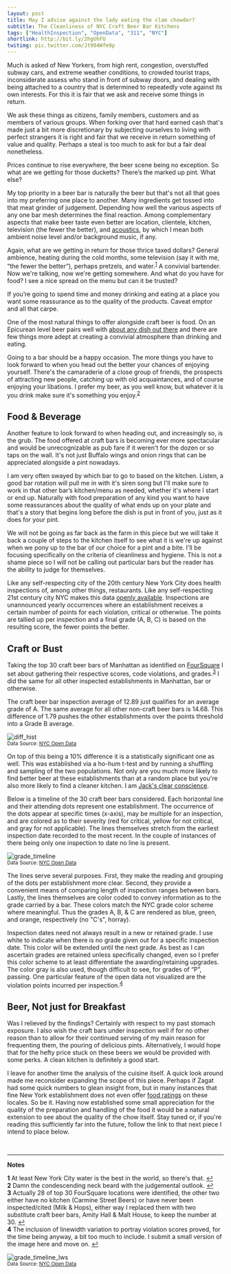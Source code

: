 ```yaml
---
layout: post
title: May I advise against the lady eating the clam chowder?
subtitle: The Cleanliness of NYC Craft Beer Bar Kitchens
tags: ["HealthInspection", "OpenData", "311", "NYC"]
shortlink: http://bit.ly/2hgUhFU
twitimg: pic.twitter.com/Jt994Wfm9p
---
```


Much is asked of New Yorkers, from high rent, congestion, overstuffed subway cars, and extreme weather conditions, to crowded tourist traps, inconsiderate assess who stand in front of subway doors, and dealing with being attached to a country that is determined to repeatedly vote against its own interests. For this it is fair that we ask and receive some things in return. 

We ask these things as citizens, family members, customers and as members of various groups. When forking over that hard earned cash that's made just a bit more discretionary by subjecting ourselves to living with perfect strangers it is right and fair that we receive in return something of value and quality. Perhaps a steal is too much to ask for but a fair deal nonetheless. 

Prices continue to rise everywhere, the beer scene being no exception. So what are we getting for those ducketts? There’s the marked up pint. What else? 

My  top  priority  in  a  beer  bar  is  naturally  the  beer  but  that's  not  all  that  goes  into  my  preferring  one  place  to  another.  Many ingredients  get tossed into that meat grinder of judgement. Depending how well the various aspects of any one bar mesh  determines  the  final  reaction.  Among  complementary  aspects  that make  beer  taste  even  better  are  location,  clientele,  kitchen,  television  (the  fewer  the  better),  and   <a href="http://99percentinvisible.org/episode/reverb-evolution-architectural-acoustics/" target="_blank">acoustics</a>,  by  which  I  mean  both  ambient  noise  level  and/or  background  music,  if  any.

Again, what are we getting in return for those thrice taxed dollars? General ambience,  heating during the cold months,  some television (say it with me, “the fewer the better”),  perhaps pretzels, and  water.<sup id="a1">[1](#f1)</sup> A convivial bartender. Now we're talking, now we're getting somewhere. And what do you have for food? I see a nice spread on the menu but can it be trusted? 

If  you’re  going  to  spend  time  and  money  drinking and  eating  at  a place  you want some reassurance as to the quality of the products.  Caveat  emptor  and  all  that  carpe.

One  of  the  most  natural  things  to  offer  alongside  craft  beer  is  food.  On  an Epicurean  level  beer pairs  well  with  <a href="http://store.brooklynbrewery.com/brewmasters-table" target="_blank">about  any dish out  there</a> and there are few things more adept at creating a convivial atmosphere than drinking and eating. 

Going  to  a  bar  should  be  a  happy  occasion.  The  more  things  you  have  to  look  forward  to  when  you  head  out  the  better your  chances  of  enjoying  yourself.  There's  the  camaraderie of a close group of  friends,  the  prospects  of  attracting  new  people,  catching  up  with  old  acquaintances,  and  of  course  enjoying  your  libations.  I  prefer  my  beer,  as  you  well  know,  but  whatever  it  is  you  drink  make  sure  it's  something  you  enjoy.<sup id="a2">[2](#f2)</sup>   

## Food & Beverage

Another  feature  to look forward  to  when  heading  out,  and  increasingly  so,  is  the  grub.  The  food  offered  at  craft bars  is  becoming ever more spectacular  and  would  be  unrecognizable  as  pub fare  if  it  weren't  for  the  dozen  or  so  taps on the wall.  It's  not  just  Buffalo wings  and  onion rings that  can  be  appreciated alongside a pint nowadays.  

I am   very  often  swayed  by  which  bar to  go  to  based  on  the  kitchen.  Listen,  a  good  bar   rotation  will  pull  me  in  with  it's  siren  song  but  I'll  make  sure  to  work  in  that  other  bar’s  kitchen/menu  as  needed,  whether  it's  where  I  start  or  end  up.  Naturally  with  food  preparation  of  any  kind  you  want  to  have  some  reassurances  about  the  quality  of  what  ends  up  on  your  plate  and  that's  a  story  that  begins  long before  the  dish  is  put  in  front  of  you,  just  as  it  does  for  your  pint.  

We  will not  be  going  as  far  back  as  the  farm  in  this  piece  but  we  will  take  it  back  a  couple  of  steps  to  the  kitchen  itself  to  see  what  it  is  we're  up  against  when  we  pony  up  to  the  bar  of  our  choice  for  a  pint  and  a  bite. I'll  be  focusing  specifically  on the  criteria of  cleanliness  and  hygiene.  This  is  not a  shame  piece  so  I  will not be  calling  out  particular  bars  but  the  reader  has the ability to  judge  for  themselves.

Like  any  self-respecting  city  of  the  20th  century  New  York  City  does  health  inspections  of,  among  other  things,  restaurants.  Like  any  self-respecting  21st  century  city  NYC makes  this  data  <a href="https://nycopendata.socrata.com/" target="_blank">openly  available</a>.  Inspections  are  unannounced  yearly  occurrences  where  an  establishment  receives  a  certain  number  of  points  for  each  violation,  critical  or  otherwise.  The  points  are  tallied  up  per inspection  and a final grade (A, B, C) is  based  on  the  resulting  score, the fewer points  the  better.

## Craft or Bust

Taking  the  top  30  craft  beer  bars  of  Manhattan  as  identified  on <a href="https://foursquare.com/explore?mode=url&near=New%20York%2C%20NY%2C%20United%20States&nearGeoId=72057594043056517&q=Craft%20beer" target="_blank">FourSquare</a>  I  set about  gathering  their  respective  scores,  code  violations,  and  grades.<sup id="a3">[3](#f3)</sup>  I  did  the  same  for  all  other  inspected  establishments  in  Manhattan,  bar  or  otherwise. 

The  craft  beer  bar  inspection  average  of  12.89 just  qualifies  for  an average grade of A.  The  same  average  for  all  other  non-craft  beer  bars  is  14.68.  This  difference  of  1.79  pushes  the  other  establishments  over  the  points threshold  into  a  Grade  B  average.  

<img src="/gallery/2016/health-insp/diff_hist.png" alt="diff_hist" align="middle" /><br>
<sub>Data Source: <a href="https://nycopendata.socrata.com/" target="_blank">NYC Open Data</a></sub>

On  top  of  this  being a 10%  difference  it  is  a  statistically  significant  one as well.  This  was  established  via  a  ho-hum t-test  and  by  running  a shuffling  and sampling of  the  two  populations.  Not  only  are  you  much more  likely  to  find  better  beer  at  these  establishments  than at  a  random  place  but  you're  also  more  likely  to  find  a  cleaner  kitchen.  I  am  <a href="https://www.youtube.com/watch?v=xdXO52ZMcCM" target="_blank">Jack's  clear  conscience</a>.

Below is a timeline of the 30 craft beer bars considered. Each horizontal line and their attending dots represent one establishment. The occurrence of the dots appear at specific times (x-axis), may be multiple for an inspection, and are colored as to their severity (red for critical, yellow for not critical, and gray for not applicable). The lines themselves stretch from the earliest inspection date recorded to the most recent. In the couple of instances of there being only one inspection to date no line is present. 

<img src="/gallery/2016/health-insp/grade_timeline.png" alt="grade_timeline" align="middle" /><br>
<sub>Data Source: <a href="https://nycopendata.socrata.com/" target="_blank">NYC Open Data</a></sub>

The lines serve several purposes. First, they make the reading and grouping of the dots per establishment more clear. Second, they provide a convenient means of comparing length of inspection ranges between bars. Lastly, the lines themselves are color coded to convey information as to the grade carried by a bar. These colors match the NYC grade color scheme where meaningful. Thus the grades A, B, & C are rendered as blue, green, and orange, respectively (no "C's", horray). 

Inspection dates need not always result in a new or retained grade. I use white to indicate when there is no grade given out for a specific inspection date. This color will be extended until the next grade. As best as I can ascertain grades are retained unless specifically changed, even so I prefer this color scheme to at least differentiate the awarding/retaining upgrades. The color gray is also used, though difficult to see, for grades of “P”, passing. One particular feature of the open data not visualized are the violation points incurred per inspection.<sup id="a4">[4](#f4)</sup> 

## Beer, Not just for Breakfast

Was I relieved by the findings? Certainly with respect to my past stomach exposure. I also wish the craft bars under inspection well if for no other reason than to allow for their continued serving of my main reason for frequenting them, the pouring of delicious pints. Alternatively, I would hope that for the hefty price stuck on these beers we would be provided with some perks. A clean kitchen is definitely a good start.

I leave for another time the analysis of the cuisine itself. A quick look around made me  reconsider expanding the scope of this piece. Perhaps if Zagat had some quick numbers to glean insight from, but in many instances that fine New York establishment does not even offer <a href="https://www.zagat.com/l/new-york-city/best-beer-specialists-in-nyc" target="_blank">food ratings</a> on these locales. So be it. Having now established some small appreciation for the quality of the preparation and handling of the food it would be a natural extension to see about the quality of the chow itself. Stay tuned or, if you're reading this sufficiently far into the future, follow the link to that next piece I intend to place below.

<br>

---

**Notes**

<b id="f1">1</b> At least  New  York  City  water  is  the  best  in  the  world,  so  there's  that. [↩](#a1) <br>
<b id="f2">2</b> Damn the  condescending neck beard  with the judgemental outlook. [↩](#a2) <br>
<b id="f3">3</b> Actually 28 of top 30 FourSquare locations were identified, the other two either have no kitchen (Carmine Street Beers) or have never been inspected/cited (Milk & Hops), either way I replaced them with two substitute craft beer bars, Amity Hall & Malt House, to keep the number at 30. [↩](#a3) <br>
<b id="f4">4</b> The inclusion of linewidth variation to portray violation scores proved, for the time being anyway, a bit too much to include. I submit a small version of the image here and move on. [↩](#a4) <br>

<img src="/gallery/2016/health-insp/grade_timeline_lws.png" alt="grade_timeline_lws" align="middle" /><br>
<sub>Data Source: <a href="https://nycopendata.socrata.com/" target="_blank">NYC Open Data</a></sub>


